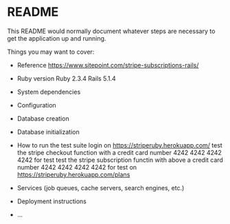 # README

This README would normally document whatever steps are necessary to get the
application up and running.

Things you may want to cover:
* Reference
	https://www.sitepoint.com/stripe-subscriptions-rails/
	
* Ruby version
	Ruby 2.3.4
	Rails 5.1.4

* System dependencies

* Configuration

* Database creation

* Database initialization

* How to run the test suite
	login on https://striperuby.herokuapp.com/
	test the stripe checkout function with a credit card number 4242 4242 4242 4242 for test
	test the stripe subscription functin with above a credit card number 4242 4242 4242 4242 for test on https://striperuby.herokuapp.com/plans

* Services (job queues, cache servers, search engines, etc.)

* Deployment instructions

* ...

